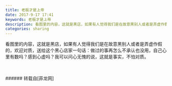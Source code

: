 ```yaml
---
title: 老板才是上帝
date: 2017-9-17 17:41
keywords: 老板才是上帝
description: 看图里的内容，这就是黑店，如果有人觉得我们是在故意黑别人或者是弄虚作假的，欢迎对质，送给这个黑心店家一句话：做过的事再怎么不承认也没用，自己心里有数吗？感到心虚吗？我可以问心无愧的说，这就是事实，不怕对质。
categories: sharing
---
```

<td class="t_f" id="postmessage_888519">

看图里的内容，这就是黑店，如果有人觉得我们是在故意黑别人或者是弄虚作假的，欢迎对质，送给这个黑心店家一句话：做过的事再怎么不承认也没用，自己心里有数吗？感到心虚吗？我可以问心无愧的说，这就是事实，不怕对质。<br/>
<img alt="" border="0" class="zoom" data-cf-modified-5931155158dccc2665e7d4e4-="" file="http://www.flw.ph/data/appbyme/upload/image/201709/17/CmAEgxYyC63P.jpg" id="aimg_j9pg5" lazyloadthumb="1" onclick="" onmouseover="" src="http://www.flw.ph/data/appbyme/upload/image/201709/17/CmAEgxYyC63P.jpg"/><br/>
<br/>
<img alt="" border="0" class="zoom" data-cf-modified-5931155158dccc2665e7d4e4-="" file="http://www.flw.ph/data/appbyme/upload/image/201709/17/to7iFbyQ28De.jpg" id="aimg_bT7F7" lazyloadthumb="1" onclick="" onmouseover="" src="http://www.flw.ph/data/appbyme/upload/image/201709/17/to7iFbyQ28De.jpg"/><br/>
<br/>
</td>
###### 转载自[菲龙网]